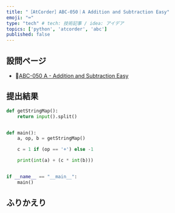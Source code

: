 ```yaml
---
title: "［AtCorder］ABC-050｜A Addition and Subtraction Easy"
emoji: "⌨️"
type: "tech" # tech: 技術記事 / idea: アイデア
topics: ['python', 'atcorder', 'abc']
published: false
---
```


## 設問ページ

- 🔗[ABC-050 A - Addition and Subtraction Easy](https://atcoder.jp/contests/abc050/tasks/abc050_a)

## 提出結果

```python
def getStringMap():
    return input().split()


def main():
    a, op, b = getStringMap()

    c = 1 if (op == '+') else -1

    print(int(a) + (c * int(b)))


if __name__ == "__main__":
    main()
```

## ふりかえり
